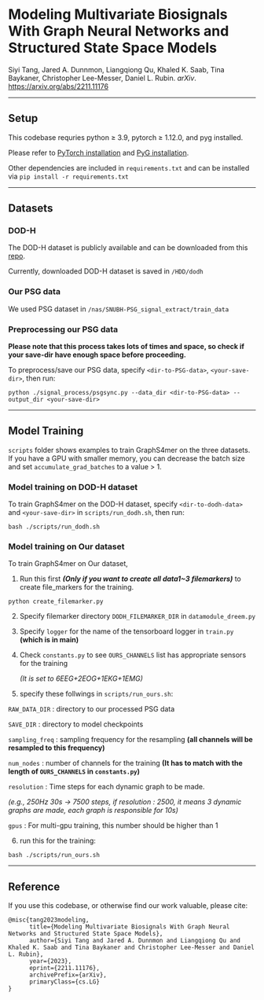 # Modeling Multivariate Biosignals With Graph Neural Networks and Structured State Space Models

Siyi Tang, Jared A. Dunnmon, Liangqiong Qu, Khaled K. Saab, Tina Baykaner, Christopher Lee-Messer, Daniel L. Rubin. *arXiv*. https://arxiv.org/abs/2211.11176

---
## Setup
This codebase requries python ≥ 3.9, pytorch ≥ 1.12.0, and pyg installed. 

Please refer to [PyTorch installation](https://pytorch.org/) and [PyG installation](https://pytorch-geometric.readthedocs.io/en/latest/notes/installation.html). 

Other dependencies are included in `requirements.txt` and can be installed via `pip install -r requirements.txt`

---
## Datasets
### DOD-H
The DOD-H dataset is publicly available and can be downloaded from this [repo](https://github.com/Dreem-Organization/dreem-learning-open).

Currently, downloaded DOD-H dataset is saved in `/HDD/dodh`

### Our PSG data
We used PSG dataset in `/nas/SNUBH-PSG_signal_extract/train_data`
### Preprocessing our PSG data

**Please note that this process takes lots of times and space, so check if your save-dir have enough space before proceeding.**
 
To preprocess/save our PSG data, specify `<dir-to-PSG-data>`, `<your-save-dir>`, then run:
```
python ./signal_process/psgsync.py --data_dir <dir-to-PSG-data> --output_dir <your-save-dir>
```

---
## Model Training
`scripts` folder shows examples to train GraphS4mer on the three datasets. If you have a GPU with smaller memory, you can decrease the batch size and set `accumulate_grad_batches` to a value > 1. 

### Model training on DOD-H dataset
To train GraphS4mer on the DOD-H dataset, specify `<dir-to-dodh-data>` and `<your-save-dir>` in `scripts/run_dodh.sh`, then run:
```
bash ./scripts/run_dodh.sh
```
### Model training on Our dataset
To train GraphS4mer on Our dataset, 
1. Run this first ***(Only if you want to create all data1~3 filemarkers)*** to create file_markers for the training.
```
python create_filemarker.py
```
2. Specify filemarker directory `DODH_FILEMARKER_DIR` in `datamodule_dreem.py`
3. Specify `logger` for the name of the tensorboard logger in `train.py` **(which is in main)**
4. Check `constants.py` to see `OURS_CHANNELS` list has appropriate sensors for the training

   *(It is set to 6EEG+2EOG+1EKG+1EMG)*

5. specify these follwings in `scripts/run_ours.sh`:

`RAW_DATA_DIR` : directory to our processed PSG data

`SAVE_DIR` : directory to model checkpoints

`sampling_freq` : sampling frequency for the resampling **(all channels will be resampled to this frequency)**

`num_nodes` : number of channels for the training **(It has to match with the length of `OURS_CHANNELS` in `constants.py`)**

`resolution` : Time steps for each dynamic graph to be made.

   *(e.g., 250Hz 30s -> 7500 steps, if resolution : 2500, it means 3 dynamic graphs are made, each graph is responsible for 10s)*
      
`gpus` : For multi-gpu training, this number should be higher than 1

6. run this for the training:

```
bash ./scripts/run_ours.sh
```


---
## Reference
If you use this codebase, or otherwise find our work valuable, please cite:
```
@misc{tang2023modeling,
      title={Modeling Multivariate Biosignals With Graph Neural Networks and Structured State Space Models}, 
      author={Siyi Tang and Jared A. Dunnmon and Liangqiong Qu and Khaled K. Saab and Tina Baykaner and Christopher Lee-Messer and Daniel L. Rubin},
      year={2023},
      eprint={2211.11176},
      archivePrefix={arXiv},
      primaryClass={cs.LG}
}
```
